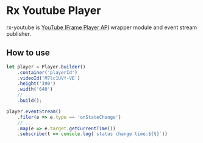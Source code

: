 # Rx Youtube Player
rx-youtube is [YouTube IFrame Player API](https://developers.google.com/youtube/iframe_api_reference) wrapper module and event stream publisher.

## How to use

```javascript
let player = Player.builder()
    .container('playerId')
    .videoId('M7lc1UVf-VE')
    .height('390')
    .width('640')
    // ...
    .build();

player.eventStream()
    .filer(e => e.type == 'onStateChange')
    // ...
    .map(e => e.target.getCurrentTime())
    .subscribe(t => console.log(`status change time:${t}`))

```
